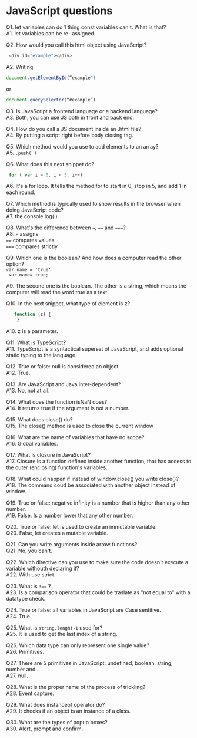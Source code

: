 # JavaScript questions


Q1. let variables can do 1 thing const variables can't. What is that?<br>
A1. let variables can be re- assigned.

Q2. How would you call this html object using JavaScript?<br>
 ```Typescript
  <div id="example"></div>
```
A2. Writing:<br>
 ```Typescript
document.getElementById(“example") 
```
   or<br>
   ```Typescript
document.querySelector(“#example”)
```

Q3. Is JavaScript a frontend language or a backend language?<br>
A3. Both, you can use JS both in front and back end.

Q4. How do you call a JS document inside an .html file?<br>
A4. By putting a script right before body closing tag.

Q5. Which method would you use to add elements to an array?<br>
A5. `.push( )`

Q6. What does this next snippet do?<br>
 ```Typescript 
  for ( var i = 0, i < 5, i++)
  ```
A6. It's a for loop. It tells the method for to start in 0, stop in 5, and add 1 in each round.<br>

Q7. Which method is typically used to show results in the browser when doing JavaScript code?<br>
A7. the console.log( )

Q8. What's the difference between `=`, `==` and `===`?<br>
A8. `=` assigns<br>
   `==` compares values<br>
   `===` compares strictly<br>

Q9. Which one is the boolean? And how does a computer read the other option?<br>
`var name = 'true' `<br>
` var name= true;`

A9. The second one is the boolean. The other is a string, which means the computer will read the word true as a text.

Q10. In the next snippet, what type of element is z?<br>
```Typescript 
   function (z) {
    }
```
A10. z is a parameter.


Q11. What is TypeScript?<br>
A11. TypeScript is a syntactical superset of JavaScript, and adds optional static typing to the language. 

Q12. True or false: null is considered an object.<br>
A12. True.

Q13. Are JavaScript and Java inter-dependent?<br>
A13. No, not at all. 

Q14. What does the function isNaN does? <br>
A14. It returns true if the argument is not a number.

Q15. What does close() do?<br>
Q15. The close() method is used to close the current window

Q16. What are the name of variables that have no scope?<br>
A16. Global variables.

Q17. What is closure in JavaScript?<br>
A17. Closure is a function defined inside another function, that has access to the outer (enclosing) function's variables.

Q18. What could happen if instead of window.close() you write close()?<br>
A18. The command coud be associated with another object instead of window.

Q19. True or false: negative infinity is a number that is higher than any other number.<br>
A19. False. Is a number lower that any other number.

Q20. True or false: let is used to create an immutable variable.<br>
Q20. False, let creates a mutable variable.

Q21. Can you write arguments inside arrow functions?<br>
Q21. No, you can't.

Q22. Which directive can you use to make sure the code doesn't execute a variable withouth declaring it?<br>
A22. With use strict.

Q23. What is `!==` ?<br>
A23. Is a comparison operator that could be traslate as "not equal to" with a datatype check.

Q24. True or false: all variables in JavaScript are Case sentitive. <br>
A24. True.

Q25. What is `string.lenght-1` used for?<br>
A25. It is used to get the last index of a string.

Q26. Which data type can only represent one single value?<br>
A26. Primitives.

Q27. There are 5 primitives in JavaScript: undefined, boolean, string, number and...<br>
A27. null.

Q28. What is the proper name of the process of trickling?<br>
A28. Event capture.

Q29. What does instanceof operator do?<br>
A29. It checks if  an object is an instance of a class.

Q30. What are the types of popup boxes?<br>
A30. Alert, prompt and confirm.